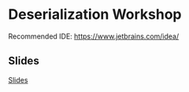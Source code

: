 # Deserialization Workshop

Recommended IDE: https://www.jetbrains.com/idea/

## Slides

[Slides](https://raw.githubusercontent.com/GoSecure/deserialization-workshop/master/Deserialization_Workshop_v2.3.pdf)